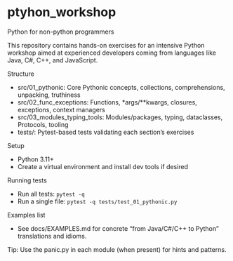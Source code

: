 # ptyhon_workshop
Python for non-python programmers

This repository contains hands-on exercises for an intensive Python workshop aimed at experienced developers coming from languages like Java, C#, C++, and JavaScript.

Structure
- src/01_pythonic: Core Pythonic concepts, collections, comprehensions, unpacking, truthiness
- src/02_func_exceptions: Functions, *args/**kwargs, closures, exceptions, context managers
- src/03_modules_typing_tools: Modules/packages, typing, dataclasses, Protocols, tooling
- tests/: Pytest-based tests validating each section’s exercises

Setup
- Python 3.11+
- Create a virtual environment and install dev tools if desired

Running tests
- Run all tests: `pytest -q`
- Run a single file: `pytest -q tests/test_01_pythonic.py`

Examples list
- See docs/EXAMPLES.md for concrete “from Java/C#/C++ to Python” translations and idioms.

Tip: Use the panic.py in each module (when present) for hints and patterns.
